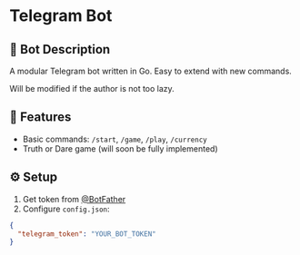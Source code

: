 # Telegram Bot

## 🤖 Bot Description
A modular Telegram bot written in Go. Easy to extend with new commands.

Will be modified if the author is not too lazy.

## 🚀 Features
- Basic commands: `/start`, `/game`, `/play`, `/currency`
- Truth or Dare game (will soon be fully implemented)

## ⚙️ Setup
1. Get token from [@BotFather](https://t.me/BotFather)
2. Configure `config.json`:
```json
{
  "telegram_token": "YOUR_BOT_TOKEN"
} 
```
